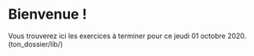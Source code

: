 # Bienvenue !
Vous trouverez ici les exercices à terminer pour ce jeudi 01 octobre 2020. (ton_dossier/lib/)
